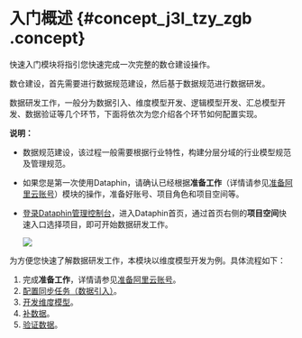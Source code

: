 # 入门概述 {#concept_j3l_tzy_zgb .concept}

快速入门模块将指引您快速完成一次完整的数仓建设操作。

数仓建设，首先需要进行数据规范建设，然后基于数据规范进行数据研发。

数据研发工作，一般分为数据引入、维度模型开发、逻辑模型开发、汇总模型开发、数据验证等几个环节，下面将依次为您介绍各个环节如何配置实现。

**说明：** 

-   数据规范建设，该过程一般需要根据行业特性，构建分层分域的行业模型规范及管理规范。
-   如果您是第一次使用Dataphin，请确认已经根据**准备工作**（详情请参见[准备阿里云账号](../../../../intl.zh-CN/准备工作/准备阿里云账号.md#)）模块的操作，准备好账号、项目角色和项目空间等。
-   [登录Dataphin管理控制台](https://dataphin.console.aliyun.com/workingArea)，进入Dataphin首页，通过首页右侧的**项目空间**快速入口选择项目，即可开始数据研发工作。

    ![](http://static-aliyun-doc.oss-cn-hangzhou.aliyuncs.com/assets/img/135670/156134589949801_zh-CN.png)


为方便您快速了解数据研发工作，本模块以维度模型开发为例。具体流程如下：

1.  完成**准备工作**，详情请参见[准备阿里云账号](../../../../intl.zh-CN/准备工作/准备阿里云账号.md#)。
2.  [配置同步任务（数据引入）](intl.zh-CN/快速入门/配置同步任务（数据引入）.md#)。
3.  [开发维度模型](intl.zh-CN/快速入门/开发维度模型.md#)。
4.  [补数据](intl.zh-CN/快速入门/补数据.md#)。
5.  [验证数据](intl.zh-CN/快速入门/验证数据.md#)。

